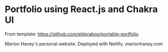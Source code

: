 # Portfolio using React.js and Chakra UI
From template: https://github.com/eldoraboo/portable-portfolio

Marion Haney's personal website. Deployed with Netlify. marionhaney.com

